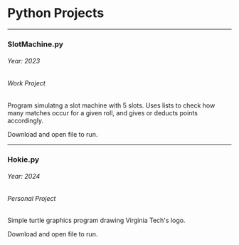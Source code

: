 # Python Projects  

-----------------------

### SlotMachine.py
###### Year: 2023
###### Work Project

Program simulatng a slot machine with 5 slots. Uses lists to check how many matches occur for a given roll, and gives or deducts points accordingly.  
   
Download and open file to run.  

-----------------------

### Hokie.py
###### Year: 2024
###### Personal Project

Simple turtle graphics program drawing Virginia Tech's logo.  
   
Download and open file to run.  
